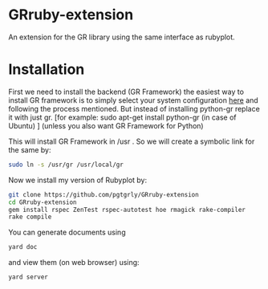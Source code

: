 # GRruby-extension

An extension for the GR library using the same interface as rubyplot.

# Installation
First we need to install the backend (GR Framework) the easiest way to install GR framework is to simply select your system configuration [here](https://software.opensuse.org/download.html?project=science:gr-framework&package=python-gr) and following the process mentioned.
But instead of installing python-gr replace it with just gr. [for example: sudo apt-get install python-gr (in case of Ubuntu) ]
(unless you also want GR Framework for Python)

This will install GR Framework in /usr . So we will create a symbolic link for the same by:

```bash
sudo ln -s /usr/gr /usr/local/gr
```
Now we install my version of Rubyplot by:

```bash
git clone https://github.com/pgtgrly/GRruby-extension
cd GRruby-extension
gem install rspec ZenTest rspec-autotest hoe rmagick rake-compiler
rake compile
```

You can generate documents using

```bash
yard doc
```

and view them (on web browser) using:

```bash
yard server
```
